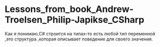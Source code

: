 # Lessons_from_book_Andrew-Troelsen_Philip-Japikse_CSharp
Как я понимаю,C# строится на типах-то есть любой тип переменной ,это структура ,которая описывает поведение для своего значения.
